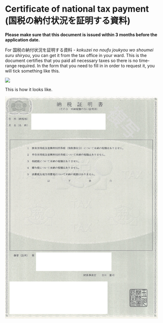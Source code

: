 # Certificate of national tax payment (国税の納付状況を証明する資料)
**Please make sure that this document is issued within 3 months before the application date.**

For 国税の納付状況を証明する資料 - *kokuzei no noufu joukyou wo shoumei suru shiryou*, you can get it from the tax office in your ward. This is the document certifies that you paid all necessary taxes so there is no time-range required. In the form that you need to fill in in order to request it, you will tick something like this.

<img src="https://user-images.githubusercontent.com/889798/153757448-f89be8d4-043f-4f1f-904d-33894f0d2dfc.png" width="550px" style="margin-left: auto; margin-right: auto; display: block;">

This is how it looks like.

<img src="https://github.com/swarut/japanese_permanent_residence/blob/main/9-certificate-of-national-tax-%E5%9B%BD%E7%A8%8E%E3%81%AE%E7%B4%8D%E4%BB%98%E7%8A%B6%E6%B3%81%E3%82%92%E8%A8%BC%E6%98%8E%E3%81%99%E3%82%8B%E8%B3%87%E6%96%99/national_tax_certificate_example.png?raw=true" width="550px" style="margin-left: auto; margin-right: auto; display: block;">